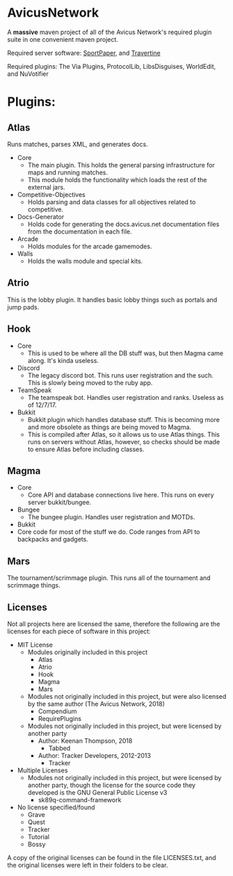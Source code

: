 # AvicusNetwork
A **massive** maven project of all of the Avicus Network's required plugin suite in one convenient maven project.

Required server software: [SportPaper](https://github.com/VectorMC/SportPaper), and [Travertine](https://github.com/VectorMC/Travertine)

Required plugins: The Via Plugins, ProtocolLib, LibsDisguises, WorldEdit, and NuVotifier

# Plugins:

## Atlas
Runs matches, parses XML, and generates docs.
* Core
  * The main plugin. This holds the general parsing infrastructure for maps and running matches. 
  * This module holds the functionality which loads the rest of the external jars.
* Competitive-Objectives
  * Holds parsing and data classes for all objectives related to competitive.
* Docs-Generator
  * Holds code for generating the docs.avicus.net documentation files from the documentation in each file.
* Arcade
  * Holds modules for the arcade gamemodes.
* Walls
  * Holds the walls module and special kits.

## Atrio
This is the lobby plugin. It handles basic lobby things such as portals and jump pads.

## Hook
* Core
  * This is used to be where all the DB stuff was, but then Magma came along. It's kinda useless.
* Discord
  * The legacy discord bot. This runs user registration and the such. This is slowly being moved to the ruby app.
* TeamSpeak
  * The teamspeak bot. Handles user registration and ranks. Useless as of 12/7/17.
* Bukkit
  * Bukkit plugin which handles database stuff. This is becoming more and more obsolete as things are being moved to Magma. 
  * This is compiled after Atlas, so it allows us to use Atlas things. This runs on servers without Atlas, however, so checks should be made to ensure Atlas before including classes.

## Magma
* Core
  * Core API and database connections live here. This runs on every server bukkit/bungee.
* Bungee
  * The bungee plugin. Handles user registration and MOTDs.
*  Bukkit
  * Core code for most of the stuff we do. Code ranges from API to backpacks and gadgets.

## Mars
The tournament/scrimmage plugin. This runs all of the tournament and scrimmage things.


## Licenses
Not all projects here are licensed the same, therefore the following are the licenses for each piece of software in this project:
* MIT License
  * Modules originally included in this project
    * Atlas
    * Atrio
    * Hook
    * Magma
    * Mars
  * Modules not originally included in this project, but were also licensed by the same author (The Avicus Network, 2018)
    * Compendium
    * RequirePlugins
  * Modules not originally included in this project, but were licensed by another party
    * Author: Keenan Thompson, 2018
      * Tabbed
    * Author: Tracker Developers, 2012-2013
      * Tracker
* Multiple Licenses
  * Modules not originally included in this project, but were licensed by another party, though the license for the source code they developed is the GNU General Public License v3
    * sk89q-command-framework
* No license specified/found
  * Grave
  * Quest
  * Tracker
  * Tutorial
  * Bossy

A copy of the original licenses can be found in the file LICENSES.txt, and the original licenses were left in their folders to be clear.
